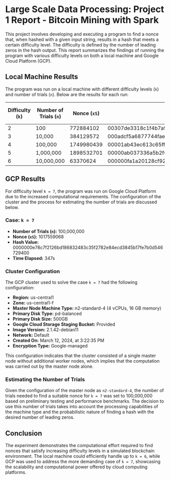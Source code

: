 # Large Scale Data Processing: Project 1 Report - Bitcoin Mining with Spark

This project involves developing and executing a program to find a nonce that, when hashed with a given input string, results in a hash that meets a certain difficulty level. The difficulty is defined by the number of leading zeros in the hash output. This report summarizes the findings of running the program with various difficulty levels on both a local machine and Google Cloud Platform (GCP).

## Local Machine Results

The program was run on a local machine with different difficulty levels (`k`) and number of trials (`n`). Below are the results for each run:

| Difficulty (`k`) | Number of Trials (`n`) | Nonce (`xS`)         | Hash Value                                                        | Time Elapsed (s) |
|------------------|------------------------|----------------------|-------------------------------------------------------------------|------------------|
| 2                | 100                    | 772884102            | 00307de3318c1f4b7a96d79516b94658bb086a98a1d906f733afe0ed6b7cc80f | 1                |
| 3                | 10,000                 | 384129572            | 000adcf5a6877744faebfa88ff51bb42aa7aa57789135999869efc5d9912222f | 1                |
| 4                | 100,000                | 1749980439           | 00001ab43ec613c65ff2e9235ef2b15691c7bf3052c60239e4adaf23ac2055d2 | 1                |
| 5                | 1,000,000              | 1898532701           | 00000ab037336a5b2f0dbc6480b88e653db4f32981fd7f2691140337cc48e762 | 2                |
| 6                | 10,000,000             | 63370624             | 000000fa1a20128cf92d1e54dd4ea19246272c448dcfda8c3df87d49a7a23be4 | 4                |

## GCP Results

For difficulty level `k = 7`, the program was run on Google Cloud Platform due to the increased computational requirements. The configuration of the cluster and the process for estimating the number of trials are discussed below.

### Case: `k = 7`

- **Number of Trials (`n`):** 100,000,000
- **Nonce (`xS`):** 1017559068
- **Hash Value:** 0000000e78c7f2126bd186832483c35f2782e84ecd3845b17fe7b0d546729400
- **Time Elapsed:** 347s

### Cluster Configuration

The GCP cluster used to solve the case `k = 7` had the following configuration:

- **Region:** us-central1
- **Zone:** us-central1-f
- **Master Node Machine Type:** n2-standard-4 (4 vCPUs, 16 GB memory)
- **Primary Disk Type:** pd-balanced
- **Primary Disk Size:** 500GB
- **Google Cloud Storage Staging Bucket:** Provided
- **Image Version:** 2.1.42-debian11
- **Network:** Default
- **Created On:** March 12, 2024, at 3:22:35 PM
- **Encryption Type:** Google-managed

This configuration indicates that the cluster consisted of a single master node without additional worker nodes, which implies that the computation was carried out by the master node alone.

### Estimating the Number of Trials

Given the configuration of the master node as `n2-standard-4`, the number of trials needed to find a suitable nonce for `k = 7` was set to 100,000,000 based on preliminary testing and performance benchmarks. The decision to use this number of trials takes into account the processing capabilities of the machine type and the probabilistic nature of finding a hash with the desired number of leading zeros.


## Conclusion

The experiment demonstrates the computational effort required to find nonces that satisfy increasing difficulty levels in a simulated blockchain environment. The local machine could efficiently handle up to `k = 6`, while GCP was used to address the more demanding case of `k = 7`, showcasing the scalability and computational power offered by cloud computing platforms.
